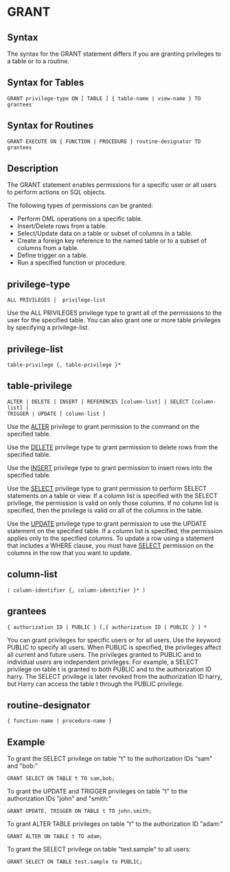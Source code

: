 # GRANT

## Syntax

The syntax for the GRANT statement differs if you are granting privileges to a table or to a routine.

## Syntax for Tables

``` pre
GRANT privilege-type ON [ TABLE ] { table-name | view-name } TO grantees
```

## Syntax for Routines

``` pre
GRANT EXECUTE ON { FUNCTION | PROCEDURE } routine-designator TO grantees
```

## Description

The GRANT statement enables permissions for a specific user or all users to perform actions on SQL objects.

The following types of permissions can be granted:

-   Perform DML operations on a specific table.
-   Insert/Delete rows from a table.
-   Select/Update data on a table or subset of columns in a table.
-   Create a foreign key reference to the named table or to a subset of columns from a table.
-   Define trigger on a table.
-   Run a specified function or procedure.

<a id="privilege-type"></a>
## privilege-type

``` pre
ALL PRIVILEGES |  privilege-list
```

Use the ALL PRIVILEGES privilege type to grant all of the permissions to the user for the specified table. You can also grant one or more table privileges by specifying a privilege-list.

<a id="privilege-list"></a>

## privilege-list

``` pre
table-privilege {, table-privilege }*
```

<a id="table-privilege"></a>

## table-privilege

``` pre
ALTER | DELETE | INSERT | REFERENCES [column-list] | SELECT [column-list] |
TRIGGER | UPDATE [ column-list ]
```

Use the [ALTER](alter-table.md) privilege to grant permission to the command on the specified table.

Use the [DELETE](delete.md) privilege type to grant permission to delete rows from the specified table.

Use the [INSERT](insert.md) privilege type to grant permission to insert rows into the specified table.

<!--Use the REFERENCES privilege type to grant permission to create a foreign key reference to the specified table. If a column list is specified with the REFERENCES privilege, the permission is valid on only the foreign key reference to the specified columns.-->

Use the [SELECT](select.md) privilege type to grant permission to perform SELECT statements on a table or view. If a column list is specified with the SELECT privilege, the permission is valid on only those columns. If no column list is specified, then the privilege is valid on all of the columns in the table.

<!--Use the TRIGGER privilege type to grant permission to create a trigger on the specified table.-->

Use the [UPDATE](update.md) privilege type to grant permission to use the UPDATE statement on the specified table. If a column list is specified, the permission applies only to the specified columns. To update a row using a statement that includes a WHERE clause, you must have [SELECT](select.md) permission on the columns in the row that you want to update.

<a id="column-list"></a>

## column-list

``` pre
( column-identifier {, column-identifier }* )
```

<a id="grantees"></a>

## grantees

``` pre
{ authorization ID | PUBLIC } [,{ authorization ID | PUBLIC } ] *
```

You can grant privileges for specific users or for all users. Use the keyword PUBLIC to specify all users. When PUBLIC is specified, the privileges affect all current and future users. The privileges granted to PUBLIC and to individual users are independent privileges. For example, a SELECT privilege on table t is granted to both PUBLIC and to the authorization ID harry. The SELECT privilege is later revoked from the authorization ID harry, but Harry can access the table t through the PUBLIC privilege.

<a id="routine-designator"></a>

## routine-designator

``` pre
{ function-name | procedure-name }
```

## Example

To grant the SELECT privilege on table "t" to the authorization IDs "sam" and "bob:"

``` pre
GRANT SELECT ON TABLE t TO sam,bob;
```

To grant the UPDATE and TRIGGER privileges on table "t" to the authorization IDs "john" and "smith:"

``` pre
GRANT UPDATE, TRIGGER ON TABLE t TO john,smith;
```

To grant ALTER TABLE privileges on table "t" to the authorization ID "adam:"

``` pre
GRANT ALTER ON TABLE t TO adam;
```

To grant the SELECT privilege on table "test.sample" to all users:

``` pre
GRANT SELECT ON TABLE test.sample to PUBLIC;
```

<!--To grant the EXECUTE privilege on procedure"p" to the authorization ID "richard:"

``` pre
GRANT EXECUTE ON PROCEDURE p TO richard;
``` 
-->
